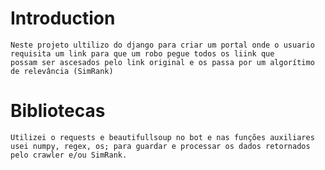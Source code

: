 # Introduction
    Neste projeto ultilizo do django para criar um portal onde o usuario requisita um link para que um robo pegue todos os liink que 
    possam ser ascesados pelo link original e os passa por um algorítimo de relevância (SimRank)

# Bibliotecas
    Utilizei o requests e beautifullsoup no bot e nas funções auxiliares usei numpy, regex, os; para guardar e processar os dados retornados
    pelo crawler e/ou SimRank.
    